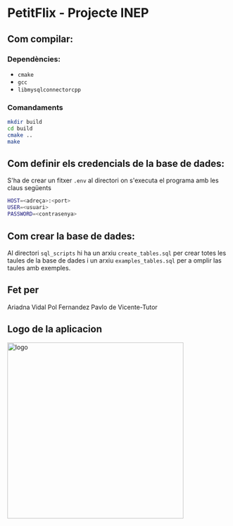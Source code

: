 # PetitFlix - Projecte INEP
## Com compilar:
### Dependències: 
- `cmake`
- `gcc`
- `libmysqlconnectorcpp`

### Comandaments
```bash
mkdir build
cd build
cmake ..
make
```

## Com definir els credencials de la base de dades:
S'ha de crear un fitxer `.env` al directori on s'executa el programa amb les claus següents
```bash
HOST=<adreça>:<port>
USER=<usuari>
PASSWORD=<contrasenya>
```

## Com crear la base de dades:
Al directori `sql_scripts` hi ha un arxiu `create_tables.sql` per crear totes les taules de la base de dades i un arxiu `examples_tables.sql` per a omplir las taules amb exemples.


## Fet per
Ariadna Vidal
Pol Fernandez
Pavlo de Vicente-Tutor

## Logo de la aplicacion
<img alt="logo" src="https://github.com/user-attachments/assets/4d8fedc1-72a0-4255-8645-f7aee7894582" width=400 />

